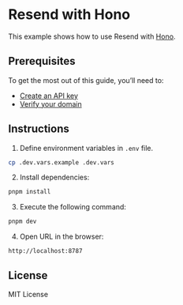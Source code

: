 # Resend with Hono

This example shows how to use Resend with [Hono](https://hono.dev/).

## Prerequisites

To get the most out of this guide, you’ll need to:

- [Create an API key](https://resend.com/api-keys)
- [Verify your domain](https://resend.com/domains)

## Instructions

1. Define environment variables in `.env` file.

```sh
cp .dev.vars.example .dev.vars
```

2. Install dependencies:

```sh
pnpm install
```

3. Execute the following command:

```sh
pnpm dev
```

4. Open URL in the browser:
```
http://localhost:8787
```

## License

MIT License
